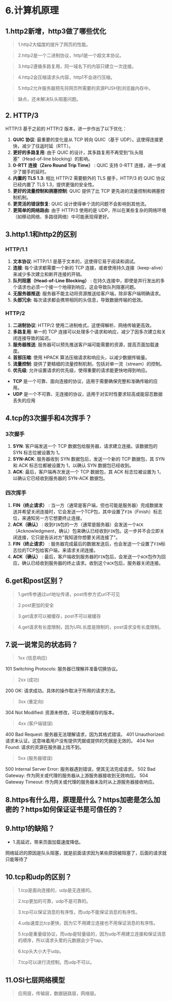 # 6.计算机原理

## 1.http2新增，http3做了哪些优化

>1.http2大幅度的提升了网页的性能。

>2.http2是一个二进制协议，http1是一个超文本协议。

>3.http2遵循多路复用，同一域名下的内容只建立一次连接。

>4.http2会压缩请求头内容，http1不会进行压缩。

>5.http2允许服务器预先将网页所需要的资源PUSH到浏览器内存中。

>缺点，还未解决队头阻塞问题。

## 2. HTTP/3

HTTP/3 基于之前的 HTTP/2 版本，进一步作出了以下优化：

1.  **QUIC 协议**: 最重要的变化是从 TCP 转向 QUIC（基于 UDP）。这使得连接更快，减少了往返时延（RTT）。
1.  **更好的多路复用**: 由于 QUIC 的设计，其多路复用不再受到“队头阻塞”（Head-of-line blocking）的影响。
1.  **0-RTT 连接（Zero Round Trip Time）** : QUIC 支持 0-RTT 连接，进一步减少了握手的延时。
1.  **内置的 TLS 1.3**: 相比 HTTP/2 需要额外的 TLS 握手，HTTP/3 的 QUIC 协议已经内置了 TLS 1.3，提供更强的安全性。
1.  **更好的流量控制和拥塞控制**: QUIC 提供了比 TCP 更先进的流量控制和拥塞控制机制。
1.  **更灵活的错误恢复**: QUIC 设计使得单个流的问题不会影响到其他流。
1.  **更简单的网络路由**: 由于 HTTP/3 使用的是 UDP，所以在某些复杂的网络环境（如移动网络、多路径网络）中可能表现得更好。

## 3.http1.1和http2的区别

### HTTP/1.1

1.  **文本协议**: HTTP/1.1 是基于文本的，这使得它易于阅读和调试。
1.  **连接**: 每个请求都需要一个新的 TCP 连接，或者使用持久连接（keep-alive）来减少多次建立和断开连接的开销。
1.  **队列阻塞（Head-of-Line Blocking）** : 在持久连接中，即使是并行发出的多个请求也必须一个接一个地得到响应，这会导致队列阻塞问题。
1.  **无服务器推送**: 服务器不能主动将资源推送给客户端，除非客户端明确请求。
1.  **头部冗余**: 每次请求都会携带相同的头信息，导致数据传输的低效。

### HTTP/2

1.  **二进制协议**: HTTP/2 使用二进制格式，这使得解析、网络传输更高效。
1.  **多路复用**: 单一的 TCP 连接可以处理多个请求和响应，减少了因多次建立和关闭连接导致的延迟。
1.  **服务器推送**: 服务器可以预先推送客户端可能需要的资源，提高页面加载速度。
1.  **首部压缩**: 使用 HPACK 算法压缩请求和响应头，以减少数据传输量。
1.  **流量控制**: 提供了更精细的流量控制机制，包括对单一流（stream）的控制。
1.  **优先级**: 允许设置请求的优先级，使得重要的请求能更快地得到响应。

-   **TCP** 是一个可靠、面向连接的协议，适用于需要确保完整和准确传输的应用。
-   **UDP** 是一个不可靠、无连接的协议，适用于对实时性要求较高或能容忍数据丢失的应用

## 4.tcp的3次握手和4次挥手？

### 3次握手

1.  **SYN**: 客户端发送一个 TCP 数据包给服务器，请求建立连接。该数据包的 SYN 标志位被设置为 1。
1.  **SYN-ACK**: 服务器收到 SYN 数据包后，发送一个新的 TCP 数据包，其 SYN 和 ACK 标志位都被设置为 1，以确认 SYN 数据包已经收到。
1.  **ACK**: 最后，客户端再次发送一个 TCP 数据包，其 ACK 标志位被设置为 1，以确认它已经收到服务器的 SYN-ACK 数据包。

### 四次挥手

1.  **FIN（终止请求）** : 当一方（通常是客户端，但也可能是服务器）完成数据发送并希望关闭连接时，它会发送一个TCP包，其中设置了`FIN`（Finish）标志位，来通知另一方它想要终止连接。
2.  **ACK（确认）** : 收到`FIN`包的一方（通常是服务器）会发送一个`ACK`（Acknowledgment，确认）包来确认已经收到`FIN`包。这一步并不会立即关闭连接，它只是告诉对方"我知道你想要关闭连接了"。
3.  **FIN（终止请求）** : 服务器完成最后的数据发送后，也会发送一个设置了`FIN`标志位的TCP包给客户端，来请求关闭连接。
4.  **ACK（确认）** : 最后，客户端收到服务器的`FIN`包后，会发送一个`ACK`包作为回应，确认已经收到服务器的终止请求。收到这个`ACK`包后，服务器关闭连接。

## 6.get和post区别？

>1.get传参通过url地址传递，post传参方式url不可见

>2.post更加的安全

>3.get请求可以被缓存，post不可以被缓存

>4.get请求有长度限制，因为URL长度是限制的，post请求没有长度限制。

## 7.说一说常见的状态码？

>1xx (信息响应)

101 Switching Protocols: 服务器已理解并准备切换协议。

>2xx (成功)

200 OK: 请求成功。具体的操作取决于所用的请求方法。

>3xx (重定向)

304 Not Modified: 资源未修改，可以使用缓存的版本。

>4xx (客户端错误)

400 Bad Request: 服务器无法理解请求，因为其格式错误。
401 Unauthorized: 请求未认证。这意味着用户没有提供凭据或提供的凭据是无效的。
404 Not Found: 请求的资源在服务器上找不到。

>5xx (服务器错误)

500 Internal Server Error: 服务器遇到错误，使其无法完成请求。
502 Bad Gateway: 作为网关或代理的服务器从上游服务器接收到无效响应。
504 Gateway Timeout: 作为网关或代理的服务器未及时从上游服务器接收响应。

## 8.https有什么用，原理是什么？https加密是怎么加密的？https如何保证证书是可信任的？

## 9.http1的缺陷？

- 1.高延迟，带来页面加载速度降低。

网络延迟的原因是队头阻塞，就是前面请求因为某些原因被阻塞了，后面的请求就只能等待了

## 10.tcp和udp的区别？

>1.tcp是面向连接的，udp是无连接的。

>2.tcp更加的可靠，udp不是可靠的。

>3.tcp可以保证消息的有序性，而udp不能保证消息的有序性。

>4.udp速度比tcp更快，因为它不用建立连接也不用保证消息的有序性。

>5.tcp是重量级协议，而udp是轻量级的，因为udp不用建立连接和保证消息的顺序，所以请求头里的元数据会少于tap。

>6.tcp头大小大于udp。

>7.tcp可以进行流控制，而udp不可以。

## 11.OSI七层网络模型

>应用层，传输层，数据链路层，网络层。
